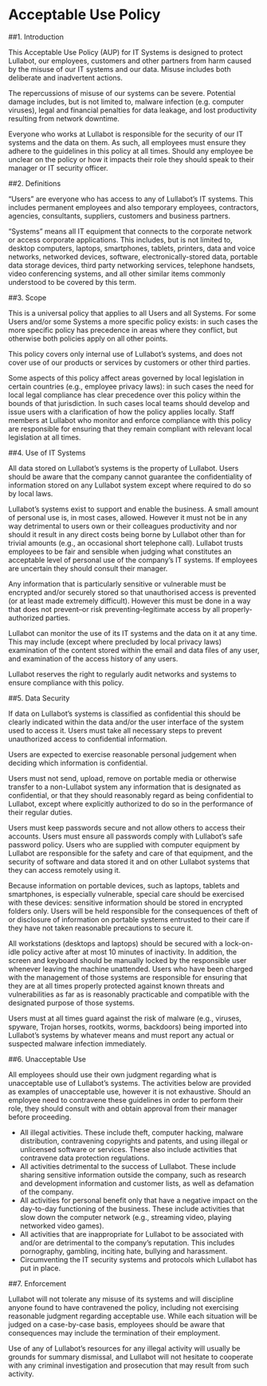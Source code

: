 # Acceptable Use Policy

##1. Introduction

This Acceptable Use Policy (AUP) for IT Systems is designed to protect Lullabot, our employees, customers and other partners from harm caused by the misuse of our IT systems and our data. Misuse includes both deliberate and inadvertent actions.

The repercussions of misuse of our systems can be severe. Potential damage includes, but is not limited to, malware infection (e.g. computer viruses), legal and financial penalties for data leakage, and lost productivity resulting from network downtime.

Everyone who works at Lullabot is responsible for the security of our IT systems and the data on them. As such, all employees must ensure they adhere to the guidelines in this policy at all times.  Should any employee be unclear on the policy or how it impacts their role they should speak to their manager or IT security officer.

##2. Definitions

“Users” are everyone who has access to any of Lullabot’s IT systems. This includes permanent employees and also temporary employees, contractors, agencies, consultants, suppliers, customers and business partners.

“Systems” means all IT equipment that connects to the corporate network or access corporate applications. This includes, but is not limited to, desktop computers, laptops, smartphones, tablets, printers, data and voice networks, networked devices, software, electronically-stored data, portable data storage devices, third party networking services, telephone handsets, video conferencing systems, and all other similar items commonly understood to be covered by this term.

##3. Scope

This is a universal policy that applies to all Users and all Systems. For some Users and/or some Systems a more specific policy exists: in such cases the more specific policy has precedence in areas where they conflict, but otherwise both policies apply on all other points.

This policy covers only internal use of Lullabot’s systems, and does not cover use of our products or services by customers or other third parties.

Some aspects of this policy affect areas governed by local legislation in certain countries (e.g., employee privacy laws): in such cases the need for local legal compliance has clear precedence over this policy within the bounds of that jurisdiction. In such cases local teams should develop and issue users with a clarification of how the policy applies locally.
Staff members at Lullabot who monitor and enforce compliance with this policy are responsible for ensuring that they remain compliant with relevant local legislation at all times.

##4. Use of IT Systems

All data stored on Lullabot’s systems is the property of Lullabot. Users should be aware that the company cannot guarantee the confidentiality of information stored on any Lullabot system except where required to do so by local laws.

Lullabot’s systems exist to support and enable the business. A small amount of personal use is, in most cases, allowed. However it must not be in any way detrimental to users own or their colleagues productivity and nor should it result in any direct costs being borne by Lullabot other than for trivial amounts (e.g., an occasional short telephone call).
Lullabot trusts employees to be fair and sensible when judging what constitutes an acceptable level of personal use of the company’s IT systems. If employees are uncertain they should consult their manager.

Any information that is particularly sensitive or vulnerable must be encrypted and/or securely stored so that unauthorised access is prevented (or at least made extremely difficult). However this must be done in a way that does not prevent–or risk preventing–legitimate access by all properly-authorized parties.

Lullabot can monitor the use of its IT systems and the data on it at any time. This may include (except where precluded by local privacy laws) examination of the content stored within the email and data files of any user, and examination of the access history of any users.

Lullabot reserves the right to regularly audit networks and systems to ensure compliance with this policy.

##5. Data Security

If data on Lullabot’s systems is classified as confidential this should be clearly indicated within the data and/or the user interface of the system used to access it. Users must take all necessary steps to prevent unauthorized access to confidential information.

Users are expected to exercise reasonable personal judgement when deciding which information is confidential.

Users must not send, upload, remove on portable media or otherwise transfer to a non-Lullabot system any information that is designated as confidential, or that they should reasonably regard as being confidential to Lullabot, except where explicitly authorized to do so in the performance of their regular duties.

Users must keep passwords secure and not allow others to access their accounts. Users must ensure all passwords comply with Lullabot’s safe password policy.
Users who are supplied with computer equipment by Lullabot are responsible for the safety and care of that equipment, and the security of software and data stored it and on other Lullabot systems that they can access remotely using it.

Because information on portable devices, such as laptops, tablets and smartphones, is especially vulnerable, special care should be exercised with these devices: sensitive information should be stored in encrypted folders only. Users will be held responsible for the consequences of theft of or disclosure of information on portable systems entrusted to their care if they have not taken reasonable precautions to secure it.

All workstations (desktops and laptops) should be secured with a lock-on-idle policy active after at most 10 minutes of inactivity. In addition, the screen and keyboard should be manually locked by the responsible user whenever leaving the machine unattended.
Users who have been charged with the management of those systems are responsible for ensuring that they are at all times properly protected against known threats and vulnerabilities as far as is reasonably practicable and compatible with the designated purpose of those systems.

Users must at all times guard against the risk of malware (e.g., viruses, spyware, Trojan horses, rootkits, worms, backdoors) being imported into Lullabot’s systems by whatever means and must report any actual or suspected malware infection immediately.

##6. Unacceptable Use

All employees should use their own judgment regarding what is unacceptable use of Lullabot’s systems. The activities below are provided as examples of unacceptable use, however it is not exhaustive. Should an employee need to contravene these guidelines in order to perform their role, they should consult with and obtain approval from their manager before proceeding.

- All illegal activities. These include theft, computer hacking, malware distribution, contravening copyrights and patents, and using illegal or unlicensed software or services.  These also include activities that contravene data protection regulations.
- All activities detrimental to the success of Lullabot.  These include sharing sensitive information outside the company, such as research and development information and customer lists, as well as defamation of the company.
-	All activities for personal benefit only that have a negative impact on the day-to-day functioning of the business. These include activities that slow down the computer network (e.g., streaming video, playing networked video games).
-	All activities that are inappropriate for Lullabot to be associated with and/or are detrimental to the company’s reputation. This includes pornography, gambling, inciting hate, bullying and harassment.
-	Circumventing the IT security systems and protocols which Lullabot has put in place.

##7. Enforcement

Lullabot will not tolerate any misuse of its systems and will discipline anyone found to have contravened the policy, including not exercising reasonable judgment regarding acceptable use. While each situation will be judged on a case-by-case basis, employees should be aware that consequences may include the termination of their employment.

Use of any of Lullabot’s resources for any illegal activity will usually be grounds for summary dismissal, and Lullabot will not hesitate to cooperate with any criminal investigation and prosecution that may result from such activity.